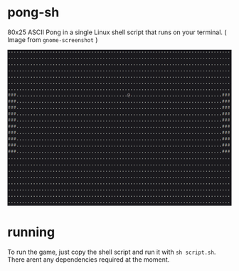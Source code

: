# pong-sh
80x25 ASCII Pong in a single Linux shell script that runs on your terminal.
( Image from `gnome-screenshot` )

![Screenshot](./examples/gameplay.png)
# running
To run the game, just copy the shell script and run it with `sh script.sh`. There arent any dependencies required at the moment.
